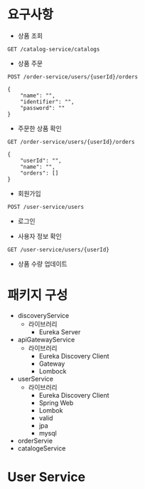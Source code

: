 # 요구사항
- 상품 조회
```
GET /catalog-service/catalogs
```

- 상품 주문
```
POST /order-service/users/{userId}/orders

{
    "name": "",
    "identifier": "",
    "password": ""
}
```
- 주문한 상품 확인
```
GET /order-service/users/{userId}/orders
```

```
{
    "userId": "",
    "name": "",
    "orders": []
}
```

- 회원가입
```
POST /user-service/users
```

- 로그인


- 사용자 정보 확인
```
GET /user-service/users/{userId}
```


- 상품 수량 업데이트



# 패키지 구성
- discoveryService
  - 라이브러리
    - Eureka Server
- apiGatewayService
  - 라이브러리
    - Eureka Discovery Client
    - Gateway
    - Lombock
- userService
  - 라이브러리
    - Eureka Discovery Client
    - Spring Web
    - Lombok
    - valid
    - jpa
    - mysql
- orderServie
- catalogeService

# User Service

